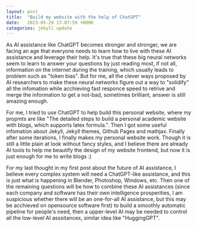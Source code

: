 ```yaml
---
layout: post
title:  "Build my website with the help of ChatGPT"
date:   2023-05-29 17:07:59 +0800
categories: jekyll update
---
```


<!--Jekyll requires blog post files to be named according to the following format:-->

<!--`YEAR-MONTH-DAY-title.MARKUP`-->

<!--Where `YEAR` is a four-digit number, `MONTH` and `DAY` are both two-digit numbers, and `MARKUP` is the file extension representing the format used in the file. After that, include the necessary front matter. Take a look at the source for this post to get an idea about how it works.-->

<!--Jekyll also offers powerful support for code snippets:-->

<!--{% highlight ruby %}-->
<!--def print_hi(name)-->
  <!--puts "Hi, #{name}"-->
<!--end-->
<!--print_hi('Tom')-->
<!--#=> prints 'Hi, Tom' to STDOUT.-->
<!--{% endhighlight %}-->

<!--$$-->
<!--x = 2y -->
<!--$$-->

<!--Check out the [Jekyll docs][jekyll-docs] for more info on how to get the most out of Jekyll. File all bugs/feature requests at [Jekyll’s GitHub repo][jekyll-gh]. If you have questions, you can ask them on [Jekyll Talk][jekyll-talk].-->

<!--[jekyll-docs]: https://jekyllrb.com/docs/home-->
<!--[jekyll-gh]:   https://github.com/jekyll/jekyll-->
<!--[jekyll-talk]: https://talk.jekyllrb.com/-->

As AI assistance like ChatGPT becomes stronger and stronger, we are facing an age that everyone needs to learn
how to live with these AI assistance and leverage their help. It's true that these big neural networks seem to
learn to answer your questions by just reading most, if not all, information on the internet during the training, which 
usually leads to problem such as "token bias". But for me, all the clever ways proposed by AI researchers to make these neural networks figure out a way to "solidify" 
all the infomation while acchieving fast responce speed to retrive and merge the information to get a not-bad, sometimes brilliant, answer is still amazing enough.  

For me, I tried to use ChatGPT to help build this personal website, 
where my propmts are like "The detailed steps to build a personal academic website with blogs, which supports
latex formula.". Then I got some useful infomation about Jekyll, Jekyll themes, Github Pages and mathjax. Finally after
some iterations, I finally makes my personal website work. Though it is still a little plain at look without
fancy styles, and I believe there are already AI tools to help me beautify the design of my website frontend, but now it is just enough for me to write blogs :) 

For my last thought in my first post about the future of AI assistance, I believe every complex system will need a ChatGPT-like
assistance, and this is just what is happening in Blender, Photoshop, Windows, etc. Then one of the remaining questions will be how
to combine these AI assistances (since each company and software has their own intelligence prosperities, I am suspicious whether 
there will be an one-for-all AI assistance, but this may be acchieved on opensource software first) to build a smoothly automatic pipeline for people's need,
then a upper-level AI may be needed to control all the low-level AI asssitances, similar idea like "HuggingGPT".

<!--Take content generation industry for example, I'd like to develop a personal VR FPS & survival game, which is happening on a-->
<!--remote planet, where players act as refugees fleeing from a horrible war happening on their homeland. Then players-->
<!--need to settle down on the new planet to build colonies with limited resources, collabrate or fight with native creatures, investigate the-->
<!--new planet, and finally to figure out a way to return their homeland, where an astounding secret may be then uncovered.-->
<!--For the storyline of the game, I'd like to generate the plots with ChatGPT. Then, I need to design main characters-->
<!--(with their 3D models, equipment assets, voices, background settings, etc.) and enemies on the new planet using 3D modeling tools like Blender. -->
<!--Then I generate some animation cutscenes with some other tools. Finally (?) I build the code for core gameplay functionalities based on mature gameplay assets.-->
<!--Just by imagining this workflow, it is excited to see there are quite a lot of parts AI can assist us. -->


